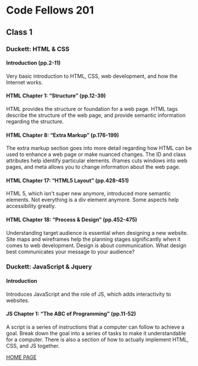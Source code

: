 # Code Fellows 201

## Class 1

### Duckett: HTML & CSS

#### Introduction (pp.2-11)

Very basic introduction to HTML, CSS, web development, and how the Internet works.

#### HTML Chapter 1: “Structure” (pp.12-39)

HTML provides the structure or foundation for a web page. HTML tags describe the structure of the web page, and provide semantic information regarding the structure.

#### HTML Chapter 8: “Extra Markup” (p.176-199)

The extra markup section goes into more detail regarding how HTML can be used to enhance a web page or make nuanced changes. The ID and class attributes help identify particular elements. iframes cuts windows into web pages, and meta allows you to change information about the web page.

#### HTML Chapter 17: “HTML5 Layout” (pp.428-451)

HTML 5, which isn't super new anymore, introduced more semantic elements. Not everything is a div element anymore. Some aspects help accessibility greatly.

#### HTML Chapter 18: “Process & Design” (pp.452-475)

Understanding target audience is essential when designing a new website. Site maps and wireframes help the planning stages significantly when it comes to web development. Design is about communication. What design best communicates your message to your audience?

### Duckett: JavaScript & Jquery

#### Introduction

Introduces JavaScript and the role of JS, which adds interactivity to websites.

#### JS Chapter 1: “The ABC of Programming” (pp.11-52)

A script is a series of instructions that a computer can follow to achieve a goal. Break down the goal into a series of tasks to make it understandable for a computer. There is also a section of how to actually implement HTML, CSS, and JS together.

[HOME PAGE](https://getullrichordietrying.github.io/reading-notes/)
